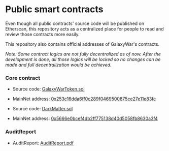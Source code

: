 # Public smart contracts

Even though all public contracts' source code will be published
on Etherscan, this repository acts as a centralized place
for people to read and review those contracts more easily.

This repository also contains official addresses of GalaxyWar's contracts.

*Note: Some contract logics are not fully decentralized as of now.
After the development is done, all those logics will be locked
so no changes can be made and full decentralization would be achieved.*


### Core contract


* Source code: [GalaxyWarToken.sol](contracts/GalaxyWarToken.sol)
* MainNet address: <a href="https://www.oklink.com/okexchain/address/0x253c16dda6ff0c289f0469500875ce27e11e83fc" target="_blank">0x253c16dda6ff0c289f0469500875ce27e11e83fc</a>

* Source code: [DarkMatter.sol](contracts/DarkMatter.sol)
* MainNet address: <a href="https://www.oklink.com/okexchain/address/0x5666e0bcef4db2ff775138d40d5058fb8630a3f4" target="_blank">0x5666e0bcef4db2ff775138d40d5058fb8630a3f4</a>


### AuditReport
* AuditReport: [AuditReport.pdf](AuditReport.pdf)
